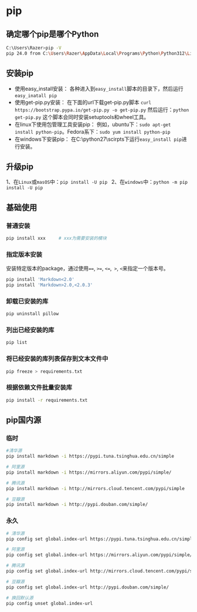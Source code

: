 # pip
## 确定哪个pip是哪个Python
```bash
C:\Users\Razer>pip -V
pip 24.0 from C:\Users\Razer\AppData\Local\Programs\Python\Python312\Lib\site-packages\pip (python 3.12)
```

## 安装pip
- 使用easy_install安装： 各种进入到`easy_install`脚本的目录下，然后运行`easy_inatall pip`
- 使用get-pip.py安装： 在下面的url下载get-pip.py脚本 `curl https://bootstrap.pypa.io/get-pip.py -o get-pip.py` 然后运行：`python get-pip.py` 这个脚本会同时安装setuptools和wheel工具。
- 在linux下使用包管理工具安装pip： 例如，ubuntu下：`sudo apt-get install python-pip`。Fedora系下：`sudo yum install python-pip`
- 在windows下安装pip： 在C:\python27\scirpts下运行`easy_install pip`进行安装。

## 升级pip
1、在`Linux`或`masOS`中：`pip install -U pip `
2、在`windows`中：`python -m pip install -U pip`

## 基础使用
### 普通安装
```bash
pip install xxx     # xxx为需要安装的模块
```

### 指定版本安装
安装特定版本的package，通过使用`==`, `>=`, `<=`,` >`, `<`来指定一个版本号。

```bash
pip install 'Markdown<2.0'
pip install 'Markdown>2.0,<2.0.3'
```

### 卸载已安装的库
```bash
pip uninstall pillow
```

### 列出已经安装的库
```bash
pip list
```

### 将已经安装的库列表保存到文本文件中
```bash
pip freeze > requirements.txt
```

### 根据依赖文件批量安装库
```bash
pip install -r requirements.txt
```

## pip国内源
### 临时
```bash
#清华源
pip install markdown -i https://pypi.tuna.tsinghua.edu.cn/simple

# 阿里源
pip install markdown -i https://mirrors.aliyun.com/pypi/simple/

# 腾讯源
pip install markdown -i http://mirrors.cloud.tencent.com/pypi/simple

# 豆瓣源
pip install markdown -i http://pypi.douban.com/simple/

```

### 永久
```bash
# 清华源
pip config set global.index-url https://pypi.tuna.tsinghua.edu.cn/simple

# 阿里源
pip config set global.index-url https://mirrors.aliyun.com/pypi/simple/

# 腾讯源
pip config set global.index-url http://mirrors.cloud.tencent.com/pypi/simple

# 豆瓣源
pip config set global.index-url http://pypi.douban.com/simple/

# 换回默认源
pip config unset global.index-url

```
